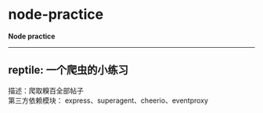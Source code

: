 # node-practice
**Node practice**
<hr>

## reptile: 一个爬虫的小练习
描述：爬取糗百全部帖子 <br>
第三方依赖模块： express、superagent、cheerio、eventproxy
